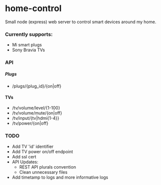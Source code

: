 # home-control

Small node (express) web server to control smart devices around my home.

### Currently supports:
- Mi smart plugs
- Sony Bravia TVs

### API
##### Plugs
- /plugs/{plug_id}/{on|off}

#### TVs
- /tv/volume/level/{1-100}
- /tv/volume/mute/{on|off}
- /tv/input/{tv|hdmi{1-4}}
- /tv/power/{on|off}

### TODO
- Add TV 'id' identifier
- Add TV power on/off endpoint
- Add ssl cert
- API Updates:
  - REST API plurals convention
  - Clean unnecessary files
- Add timetamp to logs and more informative logs
